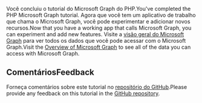 <!-- markdownlint-disable MD002 MD041 -->

<span data-ttu-id="6bf34-101">Você concluiu o tutorial do Microsoft Graph do PHP.</span><span class="sxs-lookup"><span data-stu-id="6bf34-101">You've completed the PHP Microsoft Graph tutorial.</span></span> <span data-ttu-id="6bf34-102">Agora que você tem um aplicativo de trabalho que chama o Microsoft Graph, você pode experimentar e adicionar novos recursos.</span><span class="sxs-lookup"><span data-stu-id="6bf34-102">Now that you have a working app that calls Microsoft Graph, you can experiment and add new features.</span></span> <span data-ttu-id="6bf34-103">Visite a [visão geral do Microsoft Graph](/graph/overview) para ver todos os dados que você pode acessar com o Microsoft Graph.</span><span class="sxs-lookup"><span data-stu-id="6bf34-103">Visit the [Overview of Microsoft Graph](/graph/overview) to see all of the data you can access with Microsoft Graph.</span></span>

## <a name="feedback"></a><span data-ttu-id="6bf34-104">Comentários</span><span class="sxs-lookup"><span data-stu-id="6bf34-104">Feedback</span></span>

<span data-ttu-id="6bf34-105">Forneça comentários sobre este tutorial no [repositório do GitHub](https://github.com/microsoftgraph/msgraph-training-phpapp).</span><span class="sxs-lookup"><span data-stu-id="6bf34-105">Please provide any feedback on this tutorial in the [GitHub repository](https://github.com/microsoftgraph/msgraph-training-phpapp).</span></span>
